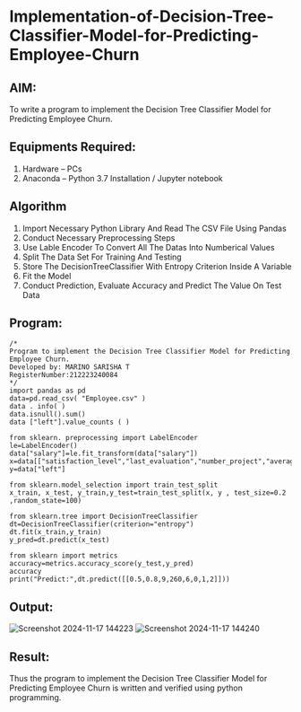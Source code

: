 # Implementation-of-Decision-Tree-Classifier-Model-for-Predicting-Employee-Churn

## AIM:
To write a program to implement the Decision Tree Classifier Model for Predicting Employee Churn.

## Equipments Required:
1. Hardware – PCs
2. Anaconda – Python 3.7 Installation / Jupyter notebook

## Algorithm
1. Import Necessary Python Library And Read The CSV File Using Pandas
2. Conduct Necessary Preprocessing Steps
3. Use Lable Encoder To Convert All The Datas Into Numberical Values
4. Split The Data Set For Training And Testing
5. Store The DecisionTreeClassifier With Entropy Criterion Inside A Variable
6. Fit the Model
7. Conduct Prediction, Evaluate Accuracy and Predict The Value On Test Data 

## Program:
```
/*
Program to implement the Decision Tree Classifier Model for Predicting Employee Churn.
Developed by: MARINO SARISHA T
RegisterNumber:212223240084  
*/
import pandas as pd
data=pd.read_csv( "Employee.csv" )
data . info( )
data.isnull().sum()
data ["left"].value_counts ( )

from sklearn. preprocessing import LabelEncoder
le=LabelEncoder()
data["salary"]=le.fit_transform(data["salary"])
x=data[["satisfaction_level","last_evaluation","number_project","average_montly_hours","time_spend_company","Work_accident","promotion_last_5years","salary"]]
y=data["left"]

from sklearn.model_selection import train_test_split
x_train, x_test, y_train,y_test=train_test_split(x, y , test_size=0.2 ,random_state=100)

from sklearn.tree import DecisionTreeClassifier
dt=DecisionTreeClassifier(criterion="entropy")
dt.fit(x_train,y_train)
y_pred=dt.predict(x_test)

from sklearn import metrics
accuracy=metrics.accuracy_score(y_test,y_pred)
accuracy
print("Predict:",dt.predict([[0.5,0.8,9,260,6,0,1,2]]))
```

## Output:
![Screenshot 2024-11-17 144223](https://github.com/user-attachments/assets/155b6d87-aa0d-4026-a3de-06c255ba2998)
![Screenshot 2024-11-17 144240](https://github.com/user-attachments/assets/7f97d59b-a051-48d7-bf99-d93ae7a8efa2)


## Result:
Thus the program to implement the  Decision Tree Classifier Model for Predicting Employee Churn is written and verified using python programming.

